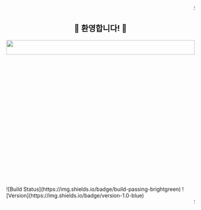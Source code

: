 <marquee behavior="scroll" direction="left">
  Scrolling Text
</marquee>
<div align="center">
  <h2>🎉 환영합니다! 🎉</h2>
  <img src="https://i.pinimg.com/originals/70/37/d4/7037d478852af21357f038fac2d2e9f6.gif" height="10%" width="100%">
</div>
![Build Status](https://img.shields.io/badge/build-passing-brightgreen)
![Version](https://img.shields.io/badge/version-1.0-blue)
<marquee behavior="scroll" direction="left">
  Scrolling Text
</marquee>
